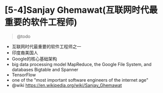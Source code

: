 # [5-4]Sanjay Ghemawat(互联网时代最重要的软件工程师)

> @todo

- 互联网时代最重要的软件工程师之一
- 印度裔美国人
- Google的核心基础架构
- big data processing model MapReduce, the Google File System, and databases Bigtable and Spanner
- TensorFlow
- one of the "most important software engineers of the internet age"
- @wiki https://en.wikipedia.org/wiki/Sanjay_Ghemawat